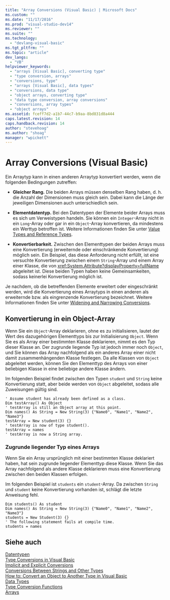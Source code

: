 ```yaml
---
title: "Array Conversions (Visual Basic) | Microsoft Docs"
ms.custom: ""
ms.date: "11/17/2016"
ms.prod: "visual-studio-dev14"
ms.reviewer: ""
ms.suite: ""
ms.technology: 
  - "devlang-visual-basic"
ms.tgt_pltfrm: ""
ms.topic: "article"
dev_langs: 
  - "VB"
helpviewer_keywords: 
  - "arrays [Visual Basic], converting type"
  - "type conversion, arrays"
  - "conversions, type"
  - "arrays [Visual Basic], data types"
  - "conversions, data type"
  - "object arrays, converting type"
  - "data type conversion, array conversions"
  - "conversions, array types"
  - "object arrays"
ms.assetid: fceff7d2-a1b7-44c7-b9aa-8bd831d8a444
caps.latest.revision: 14
caps.handback.revision: 14
author: "stevehoag"
ms.author: "shoag"
manager: "wpickett"
---
```

# Array Conversions (Visual Basic)
Ein Arraytyp kann in einen anderen Arraytyp konvertiert werden, wenn die folgenden Bedingungen zutreffen:  
  
-   **Gleicher Rang.** Die beiden Arrays müssen denselben Rang haben, d. h. die Anzahl der Dimensionen muss gleich sein.  Dabei kann die Länge der jeweiligen Dimensionen auch unterschiedlich sein.  
  
-   **Elementdatentyp.** Bei den Datentypen der Elemente beider Arrays muss es sich um Verweistypen handeln.  Sie können ein `Integer`\-Array nicht in ein `Long`\-Array oder gar in ein `Object`\-Array konvertieren, da mindestens ein Werttyp betroffen ist.  Weitere Informationen finden Sie unter [Value Types and Reference Types](../../../../visual-basic/programming-guide/language-features/data-types/value-types-and-reference-types.md).  
  
-   **Konvertierbarkeit.** Zwischen den Elementtypen der beiden Arrays muss eine Konvertierung \(erweiternde oder einschränkende Konvertierung\) möglich sein.  Ein Beispiel, das diese Anforderung nicht erfüllt, ist eine versuchte Konvertierung zwischen einem `String`\-Array und einem Array einer Klasse, die von <xref:System.Attribute?displayProperty=fullName> abgeleitet ist.  Diese beiden Typen haben keine Gemeinsamkeiten, sodass keinerlei Konvertierung möglich ist.  
  
 Je nachdem, ob die betreffenden Elemente erweitert oder eingeschränkt werden, wird die Konvertierung eines Arraytyps in einen anderen als erweiternde bzw. als eingrenzende Konvertierung bezeichnet.  Weitere Informationen finden Sie unter [Widening and Narrowing Conversions](../../../../visual-basic/programming-guide/language-features/data-types/widening-and-narrowing-conversions.md).  
  
## Konvertierung in ein Object\-Array  
 Wenn Sie ein `Object`\-Array deklarieren, ohne es zu initialisieren, lautet der Wert des dazugehörigen Elementtyps bis zur Initialisierung `Object`.  Wenn Sie es als Array einer bestimmten Klasse deklarieren, nimmt es den Typ dieser Klasse an.  Der zugrunde liegende Typ ist jedoch immer noch `Object`, und Sie können das Array nachfolgend als ein anderes Array einer nicht damit zusammenhängenden Klasse festlegen.  Da alle Klassen von `Object` abgeleitet werden, können Sie den Elementtyp des Arrays von einer beliebigen Klasse in eine beliebige andere Klasse ändern.  
  
 Im folgenden Beispiel findet zwischen den Typen `student` und `String` keine Konvertierung statt, aber beide werden von `Object` abgeleitet, sodass alle Zuweisungen gültig sind.  
  
```  
' Assume student has already been defined as a class.  
Dim testArray() As Object  
' testArray is still an Object array at this point.  
Dim names() As String = New String(3) {"Name0", "Name1", "Name2", "Name3"}  
testArray = New student(3) {}  
' testArray is now of type student().  
testArray = names  
' testArray is now a String array.  
```  
  
### Zugrunde liegender Typ eines Arrays  
 Wenn Sie ein Array ursprünglich mit einer bestimmten Klasse deklariert haben, hat sein zugrunde liegender Elementtyp diese Klasse.  Wenn Sie das Array nachfolgend als andere Klasse deklarieren muss eine Konvertierung zwischen den beiden Klassen erfolgen.  
  
 Im folgenden Beispiel ist `students` ein `student`\-Array.  Da zwischen `String` und `student` keine Konvertierung vorhanden ist, schlägt die letzte Anweisung fehl.  
  
```  
Dim students() As student  
Dim names() As String = New String(3) {"Name0", "Name1", "Name2", "Name3"}  
students = New Student(3) {}  
' The following statement fails at compile time.  
students = names  
```  
  
## Siehe auch  
 [Datentypen](../../../../visual-basic/programming-guide/language-features/data-types/index.md)   
 [Type Conversions in Visual Basic](../../../../visual-basic/programming-guide/language-features/data-types/type-conversions.md)   
 [Implicit and Explicit Conversions](../../../../visual-basic/programming-guide/language-features/data-types/implicit-and-explicit-conversions.md)   
 [Conversions Between Strings and Other Types](../../../../visual-basic/programming-guide/language-features/data-types/conversions-between-strings-and-other-types.md)   
 [How to: Convert an Object to Another Type in Visual Basic](../../../../visual-basic/programming-guide/language-features/data-types/how-to-convert-an-object-to-another-type.md)   
 [Data Types](../../../../visual-basic/language-reference/data-types/data-type-summary.md)   
 [Type Conversion Functions](../../../../visual-basic/language-reference/functions/type-conversion-functions.md)   
 [Arrays](../../../../visual-basic/programming-guide/language-features/arrays/index.md)